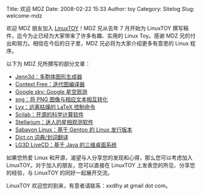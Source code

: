 Title: 欢迎 MDZ
Date: 2008-02-22 15:33
Author: toy
Category: Sitelog
Slug: welcome-mdz

欢迎 MDZ 朋友加入 [LinuxTOY](http://linuxtoy.org/)！MDZ 兄从去年 7
月开始为 LinuxTOY 撰写稿件，迄今为止已经为大家带来了许多有趣、实用的
Linux Toy。感谢 MDZ 兄的付出和努力。相信在今后的日子里，MDZ
兄必将为大家介绍更多有意思的 Linux 程序。

以下为 MDZ 兄所撰写的部分文章：

-   [Jenn3d：多胞体图形生成器](http://linuxtoy.org/archives/jenn3d.html)
-   [Context
    Free：迭代图编译器](http://linuxtoy.org/archives/context-free.html)
-   [Google sky: Google
    星空观测](http://linuxtoy.org/archives/google-sky.html)
-   [sng：将 PNG
    图像与相应文本相互转化](http://linuxtoy.org/archives/sng.html)
-   [Lyx：远离枯燥的 LaTeX
    控制命令](http://linuxtoy.org/archives/lyx.html)
-   [Scilab：开源的科学计算软件](http://linuxtoy.org/archives/scilab.html)
-   [Stellarium：迷人的星相观测软件](http://linuxtoy.org/archives/stellarium.html)
-   [Sabayon Linux：基于 Gentoo 的 Linux
    发行版本](http://linuxtoy.org/archives/sabayon-linux.html)
-   [Dict.cn 词典/划词翻译](http://linuxtoy.org/archives/dictcn.html)
-   [LG3D LiveCD：基于 Java
    的三维桌面系统](http://linuxtoy.org/archives/lg3d-livecd.html)

如果您热爱 Linux 和开源，渴望与人分享您的发现和心得，那么您可以考虑加入
LinuxTOY。对于加入的朋友，您可以直接在 LinuxTOY
上发表您的所见、分享您的经验，与 LinuxTOY 的同好一起展开交流。

LinuxTOY 欢迎您的到来，有意者请联系：xxdlhy at gmail dot com。
